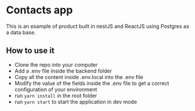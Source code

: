 # Contacts app
This is an example of product built in nestJS and ReactJS using Postgres as a data base.

## How to use it
- Clone the repo into your computer
- Add a .env file inside the backend folder
- Copy all the content inside .env.local into the .env file
- Modify the value of the fields inside the .env file to get a correct configuration of your environment
- run `yarn install` in the root folder
- run `yarn start` to start the application in dev mode